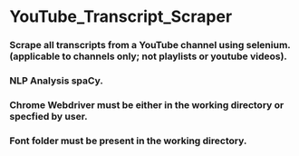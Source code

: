 # YouTube_Transcript_Scraper
### Scrape all transcripts from a YouTube channel using selenium. (applicable to channels only; not playlists or youtube videos).
### NLP Analysis spaCy.
### Chrome Webdriver must be either in the working directory or specfied by user.
### Font folder must be present in the working directory.
